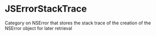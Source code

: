 JSErrorStackTrace
=================

Category on NSError that stores the stack trace of the creation of the NSError object for later retrieval